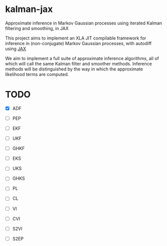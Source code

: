 # kalman-jax
Approximate inference in Markov Gaussian processes using iterated Kalman filtering and smoothing, in JAX 

This project aims to implement an XLA JIT compilable framework for inference in (non-conjugate) Markov Gaussian processes, with autodiff using [JAX](https://github.com/google/jax)

We aim to implement a full suite of approximate inference algorithms, all of which will call the same Kalman filter and smoother methods. Inference methods will be distinguished by the way in which the approximate likelihood terms are computed.

# TODO
 - [x] ADF
 - [ ] PEP
 - [ ] EKF
 - [ ] UKF
 - [ ] GHKF
 - [ ] EKS
 - [ ] UKS
 - [ ] GHKS
 - [ ] PL
 - [ ] CL
 - [ ] VI
 - [ ] CVI
 - [ ] S2VI
 - [ ] S2EP
 
